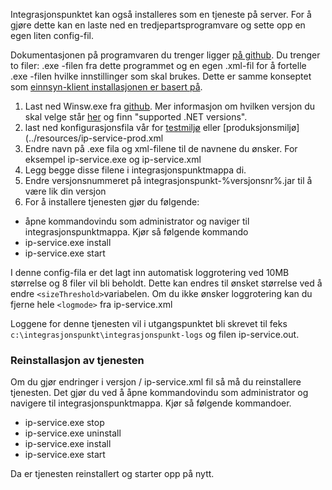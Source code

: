 Integrasjonspunktet kan også installeres som en tjeneste på server. For å gjøre dette kan en laste ned en tredjepartsprogramvare og sette opp en egen liten config-fil.

Dokumentasjonen på programvaren du trenger ligger [på github](https://github.com/kohsuke/winsw). Du trenger to filer: .exe -filen fra dette programmet og en egen .xml-fil for å fortelle .exe -filen hvilke innstillinger som skal brukes. Dette er samme konseptet som [einnsyn-klient installasjonen er basert på](https://samarbeid.difi.no/einnsyn/utrulling/installsjonsrettleiing-klient). 

1. Last ned Winsw.exe fra [github](https://github.com/kohsuke/winsw/releases). Mer informasjon om hvilken versjon du skal velge står [her](https://github.com/kohsuke/winsw) og finn "supported .NET versions".
2. last ned konfigurasjonsfila vår for [testmiljø](../resources/ip-service-staging.xml) eller [produksjonsmiljø](../resources/ip-service-prod.xml
3. Endre navn på .exe fila og xml-filene til de navnene du ønsker. For eksempel ip-service.exe og ip-service.xml
4. Legg begge disse filene i integrasjonspunktmappa di.
5. Endre versjonsnummeret på integrasjonspunkt-%versjonsnr%.jar til å være lik din versjon
6. For å installere tjenesten gjør du følgende:
  - åpne kommandovindu som administrator og naviger til integrasjonspunktmappa. Kjør så følgende kommando
  - ip-service.exe install
  - ip-service.exe start

I denne config-fila er det lagt inn automatisk loggrotering ved 10MB størrelse og 8 filer vil bli beholdt. Dette kan endres til ønsket størrelse ved å endre ```<sizeThreshold>```variabelen.  Om du ikke ønsker loggrotering kan du fjerne hele ```<logmode>``` fra ip-service.xml

Loggene for denne tjenesten vil i utgangspunktet bli skrevet til feks ```c:\integrasjonspunkt\integrasjonspunkt-logs``` og filen ip-service.out. 

### Reinstallasjon av tjenesten

Om du gjør endringer i versjon / ip-service.xml fil så må du reinstallere tjenesten. Det gjør du ved å åpne kommandovindu som administrator og navigere til integrasjonspunktmappa. Kjør så følgende kommandoer.

- ip-service.exe stop
- ip-service.exe uninstall
- ip-service.exe install
- ip-service.exe start

Da er tjenesten reinstallert og starter opp på nytt.


